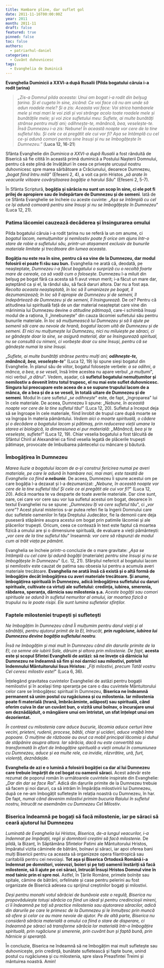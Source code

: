 ```yaml
---
title: Hambare pline, dar suflet gol
date: 2011-11-16T00:00:00Z
year: 2011
month: 2011-11
draft: false
featured: true
pinned: false
toc: false
authors:
  - patriarhul-daniel  
categories:
  - Cuvânt duhovnicesc
tags:
  - Evanghelia de Duminică
---
```

**Evanghelia Duminicii a XXVI-a după Rusalii (Pilda bogatului căruia i-a rodit țarina)**

> _„Zis-a Domnul pilda aceasta: Unui om bogat i-a rodit din belșug țarina. Și el cugeta în sine, zicând: Ce voi face că nu am unde să adun roadele mele? Și a zis: Aceasta voi face: Voi strica hambarele mele și mai mari le voi zidi și voi strânge acolo toate roadele mele și bunătățile mele; și voi zice sufletului meu: Suflete, ai multe bunătăți strânse pentru mulți ani; odihnește-te, mănâncă, bea, veselește-te. Însă Dumnezeu i-a zis: Nebune! În această noapte vor cere de la tine sufletul tău. Și cele ce ai pregătit ale cui vor fi? Așa se întâmplă cu cel ce-și adună comori pentru sine însuși și nu se îmbogățește în Dumnezeu.”_ (**Luca 12, 16-21**)

Sfânta Evanghelie din _Duminica a XXVI-a după Rusalii_ a fost rânduită de Biserică să fie citită în această primă duminică a Postului Nașterii Domnului, pentru că este plină de învățături în ceea ce privește urcușul nostru duhovnicesc spre marea sărbătoare a Crăciunului, deoarece Dumnezeu, „_bogat fiind întru milă”_ (Efeseni 2, 4), a voit ca prin Hristos „_să arate în veacurile viitoare covârșitoarea bogăție a harului Său_" (Efeseni 2, 5-7).

În Sfânta Scriptură, **bogăția și sărăcia nu sunt un scop în sine, ci ele pot fi prilej de apropiere sau de îndepărtare de Dumnezeu și de semeni**. Iată de ce Sfânta Evanghelie se încheie cu aceste cuvinte: „_Așa se întâmplă cu cel ce își adună comoară pentru sine însuși și nu se îmbogățește în Dumnezeu_" (Luca 12, 21).

### Patima lăcomiei cauzează decăderea și însingurarea omului

Pilda bogatului căruia i-a rodit țarina nu se referă la un om anume, ci _bogatul lacom, nemulțumitor și nemilostiv poate fi orice om ajuns într-o stare de robie a sufletului său, printr-un atașament exclusiv de bunurile materiale limitate și trecătoare din lumea aceasta_.

**Bogăția nu este rea în sine, pentru că ea vine de la Dumnezeu, dar modul folosirii ei poate fi rău sau bun.** Evanghelia ne arată că, deodată, pe neașteptate, _Dumnezeu i-a făcut bogatului o surpriză cu o recoltă foarte mare de cereale, ca să vadă cum o folosește_. Dumnezeu l-a miluit din belșug pe bogat fără ca acesta să fi avut vreun merit; i-a făcut un mare dar, așteptând ca și el, la rândul său, să facă daruri altora. Dar nu a fost așa. _Recolta aceasta neașteptată, în loc să îl umanizeze pe bogat, îl dezumanizează; în loc să îl apropie de Dumnezeu și de semeni, îl îndepărtează de Dumnezeu și de semeni, îl însingurează._ De ce? Pentru că atitudinea lui spirituală față de un dar material neașteptat care vine din mărinimia lui Dumnezeu devine _o atitudine pătimașă_, care-i schimbă însuși modul de a raționa, îl „înnebunește" din cauza lăcomiei sufletului său pentru bunurile materiale. _În loc să mulțumească lui Dumnezeu și să îi ajute pe semenii săi care au nevoie de hrană, bogatul lacom uită de Dumnezeu și de semeni. El nici nu mulțumește lui Dumnezeu, nici nu miluiește pe săraci, ci se gândește doar la sine, se asigură material, dar se însingurează spiritual, nu se consultă cu nimeni, ci vorbește doar cu sine însuși, pentru că se gândește numai la sine însuși._

„_Suflete, ai multe bunătăți strânse pentru mulți ani; **odihnește-te, mănâncă, bea, veselește-te**_" (Luca 12, 19) își spune sieși bogatul din Evanghelie. În planul său de viitor, bogatul folosește verbele: _a se odihni_, _a mânca_, _a bea_, _a se veseli_, însă între acestea nu apare verbul „_a mulțumi_", nici verbul „_a dărui_". Vedem, așadar, că **sufletul bogatului nemulțumitor și nemilostiv a devenit întru totul trupesc, el nu mai este suflet duhovnicesc. Singura lui preocupare este aceea de a se supune trupului lacom de a mânca, de a bea și de a se veseli, în totală uitare de Dumnezeu și de semeni**. Modul în care sufletul „_se odihnește_" este, de fapt, „îngroparea" lui în cele materiale. De aceea, Dumnezeu îi spune: „_Nebune, în această noapte vor cere de la tine sufletul tău!_" (Luca 12, 20). Sufletul a început deja să se îngroape în cele materiale, fiind înrobit de trupul care după moarte se va îngropa în materia pământului. _Vedem aici o moarte spirituală, o cădere și o decădere a bogatului lacom și pătimaș, prin reducerea vieții umane la starea ei biologică, la dimensiunea ei pur materială: „Mănâncă, bea și te veselește, suflete!"_ (Luca 12, 19). Chiar veselia bogatului a fost tâlcuită de Sfântul Chiril al Alexandriei ca fiind veselia legată de plăcerile trupești pătimașe, provocate de îmbuibarea pântecelui cu mâncare și băutură.

### Îmbogățirea în Dumnezeu

_Marea iluzie a bogatului lacom de a-și construi fericirea numai pe averi materiale, pe care le adună în hambare noi, mai mari, este taxată de Evanghelie ca fiind **o nebunie**._ De aceea, Dumnezeu îi spune acestui om pe care bogăția l-a dezaxat și l-a dezumanizat: „_Nebune, în această noapte vor cere de la tine sufletul tău! Și cele ce ai pregătit ale cui vor fi?_" (Luca 12, 20). Adică moartea te va desparte de toate averile materiale. Dar cine sunt, oare, cei care vor cere sau vor lua sufletul acestui om bogat, deoarece în textul Evangheliei nu se spune: „_Dumnezeu îți va cere sufletul tău_", ci „_vor cere_"? Acest plural misterios s-ar putea referi fie la îngerii Domnului care duc sufletele oamenilor în fața Dreptului Judecător, fie la demonii care deja puseseră stăpânire asupra acestui om bogat prin patimile lăcomiei și ale plăcerilor trupești. Oricum, ceea ce contează în text este faptul că moartea fizică a omului are și o dimensiune spirituală, de evaluare a vieții pământești: „_vor cere de la tine sufletul tău_" înseamnă: _vor cere să răspunzi de modul cum ai trăit viața pe pământ_.

Evanghelia se încheie printr-o concluzie de o mare gravitate: „_Așa se întâmplă cu cel care își adună bogății_ (materiale) _pentru sine însuși și nu se îmbogățește în Dumnezeu_" (Lc. 12, 21). Sfârșitul nefericit al bogatului lacom și nemilostiv este cauzat de patima sau obsesia lui pentru a acumula averi materiale trecătoare. **Evanghelia ne arată însă că există și o altă formă de îmbogățire decât îmbogățirea cu averi materiale trecătoare. Și anume, îmbogățirea spirituală în Dumnezeu, adică îmbogățirea sufletului cu daruri spirituale, cultivate ca virtuți ale sufletului: credința, iubirea, smerenia, răbdarea, speranța, dărnicia sau milostenia ș.a.** _Aceste bogății sau comori spirituale se adună în sufletul nemuritor al omului, iar moartea fizică a trupului nu le poate risipi. Ele sunt lumina sufletelor sfinților._

### Faptele milosteniei trupești și sufletești

_Ne îmbogățim în Dumnezeu când Îi mulțumim pentru darul vieții și al sănătății, pentru ajutorul primit de la El, întrucât, **prin rugăciune, iubirea lui Dumnezeu devine bogăția sufletului nostru**._

_Însă ne îmbogățim și mai mult în Dumnezeu când din darurile primite de la El, ca semne ale iubirii Sale, dăruim și altora prin milostenie. De fapt,_ **acesta este și scopul Sfintei Evanghelii de astăzi: să ne învețe că dărnicia lui Dumnezeu ne îndeamnă să fim și noi darnici sau milostivi, potrivit îndemnului Mântuitorului Iisus Hristos:** „_Fiți milostivi, precum Tatăl vostru Cel ceresc milostiv este!_" (Luca 6, 36).

Înțelegând gravitatea cuvintelor Evangheliei de astăzi pentru bogații nemilostivi și în același timp speranța pe care o dau cuvintele Mântuitorului celor care se îmbogățesc spiritual în Dumnezeu, **Biserica ne îndeamnă permanent să unim postul cu rugăciunea și cu milostenia. Iar milostenia poate fi materială (hrană, îmbrăcăminte, adăpost) sau spirituală, când oferim cuiva în dar un cuvânt bun, o vizită unui bolnav, o încurajare unui om deznădăjduit, o mângâiere unui om întristat, un sfat înțelept unui om dezorientat.**

_În contrast cu milostenia care aduce bucurie, lăcomia aduce certuri între vecini, prieteni, rudenii, procese, bătăi, chiar și ucideri, aduce vrajbă între popoare. O mulțime de războaie au avut ca mobil principal lăcomia și duhul de stăpânire asupra altora. Iar sărăcia, dacă nu este convertită sau transformată în efort de îmbogățire spirituală a vieții omului în comuniunea cu Dumnezeu, aduce și ea multe rele, ca invidie, răzvrătire, ură, furt, violență, deznădejde._

**Evanghelia de azi e o lumină a folosirii bogăției ca dar al lui Dumnezeu care trebuie împărțit de cel bogat cu oamenii săraci.** Acest adevăr este rezumat de poporul român în următoarele cuvintele inspirate din Evanghelie: „_Dar din dar se face Rai_". Adică din darurile primite de la Dumnezeu trebuie să facem și noi daruri, ca să intrăm în Împărăția milostivirii lui Dumnezeu, după ce ne-am îmbogățit sufletește în relația noastră cu Dumnezeu, în har. De fapt, _numai când devenim milostivi primim bucuria Raiului în sufletul nostru, întrucât ne asemănăm cu Dumnezeu Cel Milostiv_.

### Biserica îndeamnă pe bogați să facă milostenie, iar pe săraci să ceară ajutorul lui Dumnezeu

_Luminată de Evanghelia lui Hristos, Biserica, de-a lungul veacurilor, i-a îndemnat pe împărații, regii și domnitorii creștini să facă milostenie._ De pildă, la Bizanț, în Săptămâna Sfintelor Patimi ale Mântuitorului Hristos, împăratul vizita căminele de bătrâni, bolnavi și săraci, iar apoi oferea bani mulți Bisericii pentru ca aceasta să organizeze opera filantropică sau caritabilă pentru cei nevoiași. **Tot așa și Biserica Ortodoxă Română i-a îndemnat pe domnitori, voievozi, boieri și pe toți oamenii înstăriți să facă milostenie, să îi ajute pe cei săraci, întrucât Însuși Hristos Domnul vine în mod tainic prin ei spre noi.** Astfel, în Ţările Române, primele bolnițe sau spitale, cămine de bătrâni, orfelinate și case pentru pelerini au fost organizate de Biserică adesea cu sprijinul creștinilor bogați și milostivi.

_Deși pentru monahi votul sărăciei de bunăvoie este o regulă, Biserica nu propovăduiește totuși sărăcia ca fiind un ideal și pentru credincioșii mireni, ci îi îndeamnă pe toți să practice milostenia sau ajutorarea săracilor, adică din darurile pe care le primesc de la Dumnezeu și le înmulțesc prin muncă să ofere și celor ce au mare nevoie de ajutor. Pe de altă parte, Biserica nu consideră sărăcia materială a omului ca fiind o stare de disperare, ci îndeamnă pe săraci să transforme sărăcia lor materială într-o îmbogățire spirituală, prin rugăciune și smerenie, prin cuvânt bun și faptă bună, prin hărnicie și speranță._

În concluzie, Biserica ne îndeamnă să ne îmbogățim mai mult sufletește sau duhovnicește, prin credință, bunătate sufletească și fapte bune, unind postul cu rugăciunea și cu milostenia, spre slava Preasfintei Treimi și mântuirea noastră. Amin!
